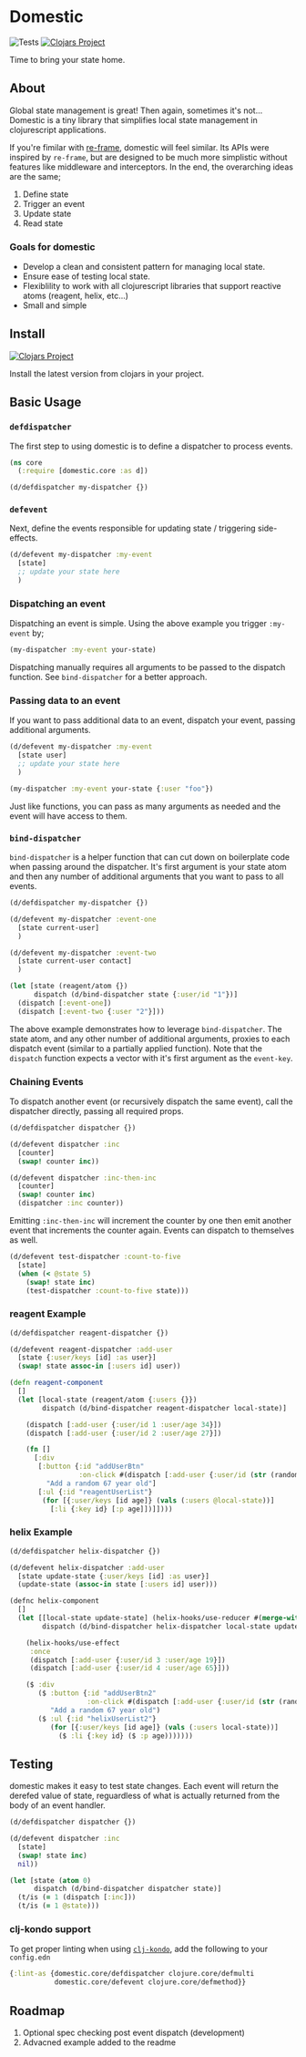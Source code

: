 # Domestic

![Tests](https://github.com/oconn/domestic/workflows/Tests/badge.svg)
[![Clojars Project](https://img.shields.io/clojars/v/oconn/domestic.svg)](https://clojars.org/oconn/domestic)

Time to bring your state home.

## About

Global state management is great! Then again, sometimes it's not... Domestic is a tiny library that simplifies local state management in clojurescript applications.

If you're fimilar with [re-frame](https://github.com/day8/re-frame), domestic will feel similar. Its APIs were inspired by `re-frame`, but are designed to be much more simplistic without features like middleware and interceptors. In the end, the overarching ideas are the same;

1) Define state
1) Trigger an event
1) Update state
1) Read state

### Goals for domestic

- Develop a clean and consistent pattern for managing local state.
- Ensure ease of testing local state.
- Flexiblility to work with all clojurescript libraries that support reactive atoms (reagent, helix, etc...)
- Small and simple

## Install

[![Clojars Project](https://img.shields.io/clojars/v/oconn/domestic.svg)](https://clojars.org/oconn/domestic)

Install the latest version from clojars in your project.

## Basic Usage

### `defdispatcher`

The first step to using domestic is to define a dispatcher to process events.

```clojure
(ns core
  (:require [domestic.core :as d])

(d/defdispatcher my-dispatcher {})
```

### `defevent`

Next, define the events responsible for updating state / triggering side-effects.

```clojure
(d/defevent my-dispatcher :my-event
  [state]
  ;; update your state here
  )
```

### Dispatching an event

Dispatching an event is simple. Using the above example you trigger `:my-event` by;

```clojure
(my-dispatcher :my-event your-state)
```

Dispatching manually requires all arguments to be passed to the dispatch function. See `bind-dispatcher` for a better approach.

### Passing data to an event

If you want to pass additional data to an event, dispatch your event, passing additional arguments.

```clojure
(d/defevent my-dispatcher :my-event
  [state user]
  ;; update your state here
  )

(my-dispatcher :my-event your-state {:user "foo"})
```

Just like functions, you can pass as many arguments as needed and the event will have access to them.

### `bind-dispatcher`

`bind-dispatcher` is a helper function that can cut down on boilerplate code when passing around the dispatcher. It's first argument is your state atom and then any number of additional arguments that you want to pass to all events.

```clojure
(d/defdispatcher my-dispatcher {})

(d/defevent my-dispatcher :event-one
  [state current-user]
  )

(d/defevent my-dispatcher :event-two
  [state current-user contact]
  )

(let [state (reagent/atom {})
      dispatch (d/bind-dispatcher state {:user/id "1"})]
  (dispatch [:event-one])
  (dispatch [:event-two {:user "2"}]))
```

The above example demonstrates how to leverage `bind-dispatcher`. The state atom, and any other number of additional arguments, proxies to each dispatch event (similar to a partially applied function). Note that the `dispatch` function expects a vector with it's first argument as the `event-key`.

### Chaining Events

To dispatch another event (or recursively dispatch the same event), call the dispatcher directly, passing all required props.

```clojure
(d/defdispatcher dispatcher {})

(d/defevent dispatcher :inc
  [counter]
  (swap! counter inc))

(d/defevent dispatcher :inc-then-inc
  [counter]
  (swap! counter inc)
  (dispatcher :inc counter))
```

Emitting `:inc-then-inc` will increment the counter by one then emit another event that increments the counter again. Events can dispatch to themselves as well.

```clojure
(d/defevent test-dispatcher :count-to-five
  [state]
  (when (< @state 5)
    (swap! state inc)
    (test-dispatcher :count-to-five state)))
```

### reagent Example

```clojure
(d/defdispatcher reagent-dispatcher {})

(d/defevent reagent-dispatcher :add-user
  [state {:user/keys [id] :as user}]
  (swap! state assoc-in [:users id] user))

(defn reagent-component
  []
  (let [local-state (reagent/atom {:users {}})
        dispatch (d/bind-dispatcher reagent-dispatcher local-state)]

    (dispatch [:add-user {:user/id 1 :user/age 34}])
    (dispatch [:add-user {:user/id 2 :user/age 27}])

    (fn []
      [:div
       [:button {:id "addUserBtn"
                 :on-click #(dispatch [:add-user {:user/id (str (random-uuid)) :user/age 67}])}
         "Add a random 67 year old"]
       [:ul {:id "reagentUserList"}
        (for [{:user/keys [id age]} (vals (:users @local-state))]
          [:li {:key id} [:p age]])]])))
```

### helix Example

```clojure
(d/defdispatcher helix-dispatcher {})

(d/defevent helix-dispatcher :add-user
  [state update-state {:user/keys [id] :as user}]
  (update-state (assoc-in state [:users id] user)))

(defnc helix-component
  []
  (let [[local-state update-state] (helix-hooks/use-reducer #(merge-with merge %1 %2) {:users {}})
        dispatch (d/bind-dispatcher helix-dispatcher local-state update-state)]

    (helix-hooks/use-effect
     :once
     (dispatch [:add-user {:user/id 3 :user/age 19}])
     (dispatch [:add-user {:user/id 4 :user/age 65}]))

    ($ :div
       ($ :button {:id "addUserBtn2"
                   :on-click #(dispatch [:add-user {:user/id (str (random-uuid)) :user/age 67}])}
          "Add a random 67 year old")
       ($ :ul {:id "helixUserList2"}
          (for [{:user/keys [id age]} (vals (:users local-state))]
            ($ :li {:key id} ($ :p age)))))))
```

## Testing

domestic makes it easy to test state changes. Each event will return the derefed value of state, reguardless of what is actually returned from the body of an event handler.

```clojure
(d/defdispatcher dispatcher {})

(d/defevent dispatcher :inc
  [state]
  (swap! state inc)
  nil))

(let [state (atom 0)
      dispatch (d/bind-dispatcher dispatcher state)]
  (t/is (= 1 (dispatch [:inc]))
  (t/is (= 1 @state)))
```

### clj-kondo support

To get proper linting when using [`clj-kondo`](https://github.com/borkdude/clj-kondo), add the following to your `config.edn`

```clojure
{:lint-as {domestic.core/defdispatcher clojure.core/defmulti
           domestic.core/defevent clojure.core/defmethod}}
```

## Roadmap

1) Optional spec checking post event dispatch (development)
1) Advacned example added to the readme
